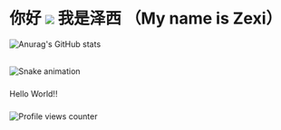 你好 ![](https://user-images.githubusercontent.com/18350557/176309783-0785949b-9127-417c-8b55-ab5a4333674e.gif) 我是泽西 （My name is Zexi）
============================================================================================================================
![Anurag's GitHub stats](https://github-readme-stats.vercel.app/api?username=wangz30)

<br/>  
<img src="https://raw.githubusercontent.com/wangz30/wangz30/output/snake.svg" alt="Snake animation" />

###

<p align="left">Hello World!!</p>

###
![Profile views counter](https://komarev.com/ghpvc/?username=wangz30&&style=flat-square)  
  

<br/>  
